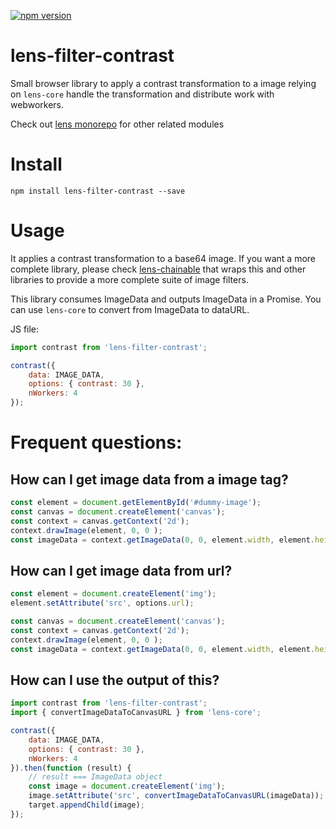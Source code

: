 [![npm version](https://badge.fury.io/js/lens-filter-contrast.svg)](https://badge.fury.io/js/lens-filter-contrast)

# lens-filter-contrast

Small browser library to apply a contrast transformation to a image relying on `lens-core` handle the transformation and distribute work with webworkers.

Check out [lens monorepo](https://github.com/canastro/lens) for other related modules

# Install

```
npm install lens-filter-contrast --save
```

# Usage
It applies a contrast transformation to a base64 image. If you want a more complete library, please check [lens-chainable](https://www.npmjs.com/package/lens-chainable) that wraps this and other libraries to provide a more complete suite of image filters.

This library consumes ImageData and outputs ImageData in a Promise. You can use `lens-core` to convert from ImageData to dataURL.

JS file:
```js
import contrast from 'lens-filter-contrast';

contrast({
    data: IMAGE_DATA, 
    options: { contrast: 30 }, 
    nWorkers: 4
});
```

# Frequent questions:
## How can I get image data from a image tag?

```js
const element = document.getElementById('#dummy-image');
const canvas = document.createElement('canvas');
const context = canvas.getContext('2d');
context.drawImage(element, 0, 0 );
const imageData = context.getImageData(0, 0, element.width, element.height);
```

## How can I get image data from url?

```js
const element = document.createElement('img');
element.setAttribute('src', options.url);

const canvas = document.createElement('canvas');
const context = canvas.getContext('2d');
context.drawImage(element, 0, 0 );
const imageData = context.getImageData(0, 0, element.width, element.height);
```

## How can I use the output of this?

```js
import contrast from 'lens-filter-contrast';
import { convertImageDataToCanvasURL } from 'lens-core';

contrast({
    data: IMAGE_DATA, 
    options: { contrast: 30 }, 
    nWorkers: 4
}).then(function (result) {
    // result === ImageData object
    const image = document.createElement('img');
    image.setAttribute('src', convertImageDataToCanvasURL(imageData));
    target.appendChild(image);
});
```
